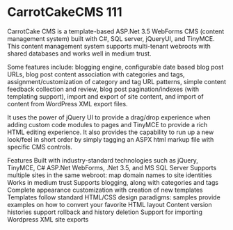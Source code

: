 # CarrotCakeCMS 111
 CarrotCake CMS is a template-based ASP.Net 3.5 WebForms CMS (content management system) built with C#, SQL server, jQueryUI, and TinyMCE. This content management system supports multi-tenant webroots with shared databases and works well in medium trust.

Some features include: blogging engine, configurable date based blog post URLs, blog post content association with categories and tags, assignment/customization of category and tag URL patterns, simple content feedback collection and review, blog post pagination/indexes (with templating support), import and export of site content, and import of content from WordPress XML export files.

It uses the power of jQuery UI to provide a drag/drop experience when adding custom code modules to pages and TinyMCE to provide a rich HTML editing experience. It also provides the capability to run up a new look/feel in short order by simply tagging an ASPX html markup file with specific CMS controls.

Features
Built with industry-standard technologies such as jQuery, TinyMCE, C# ASP.Net WebForms, .Net 3.5, and MS SQL Server
Supports multiple sites in the same webroot: map domain names to site identities
Works in medium trust
Supports blogging, along with categories and tags
Complete appearance customization with creation of new templates
Templates follow standard HTML/CSS design paradigms: samples provide examples on how to convert your favorite HTML layout
Content version histories support rollback and history deletion
Support for importing Wordpress XML site exports
